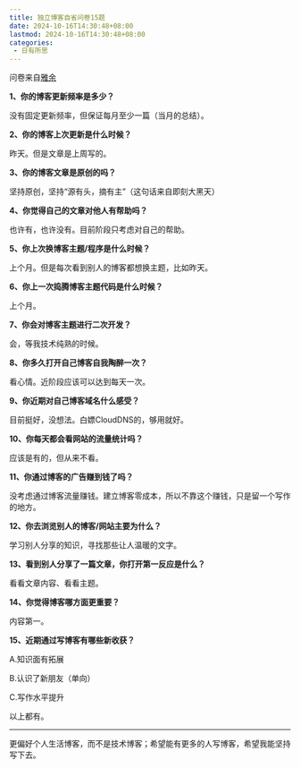 ```yaml
---
title: 独立博客自省问卷15题
date: 2024-10-16T14:30:48+08:00
lastmod: 2024-10-16T14:30:48+08:00
categories:
 - 日有所思
---
```




<!--more-->

问卷来自[雅余](https://yayu.net/4626.html)

**1、你的博客更新频率是多少？**

没有固定更新频率，但保证每月至少一篇（当月的总结）。
 
**2、你的博客上次更新是什么时候？**

昨天。但是文章是上周写的。

**3、你的博客文章是原创的吗？**

坚持原创，坚持“源有头，摘有主”（这句话来自即刻大黑天）

**4、你觉得自己的文章对他人有帮助吗？**

也许有，也许没有。目前阶段只考虑对自己的帮助。

**5、你上次换博客主题/程序是什么时候？**

上个月。但是每次看到别人的博客都想换主题，比如昨天。

**6、你上一次捣腾博客主题代码是什么时候？**

上个月。

**7、你会对博客主题进行二次开发？**

会，等我技术纯熟的时候。
 
**8、你多久打开自己博客自我陶醉一次？**

看心情。近阶段应该可以达到每天一次。

**9、你近期对自己博客域名什么感受？**

目前挺好，没想法。白嫖CloudDNS的，够用就好。

**10、你每天都会看网站的流量统计吗？**

应该是有的，但从来不看。

**11、你通过博客的广告赚到钱了吗？**

没考虑通过博客流量赚钱。建立博客零成本，所以不靠这个赚钱，只是留一个写作的地方。

**12、你去浏览别人的博客/网站主要为什么？**

学习别人分享的知识，寻找那些让人温暖的文字。

**13、看到别人分享了一篇文章，你打开第一反应是什么？**

看看文章内容、看看主题。

**14、你觉得博客哪方面更重要？**

内容第一。

**15、近期通过写博客有哪些新收获？**

A.知识面有拓展

B.认识了新朋友（单向）

C.写作水平提升

以上都有。

---

更偏好个人生活博客，而不是技术博客；希望能有更多的人写博客，希望我能坚持写下去。